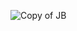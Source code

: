 

<!---
BackEndWorldWide/BackEndWorldWide is a ✨ special ✨ repository because its `README.md` (this file) appears on your GitHub profile.
You can click the Preview link to take a look at your changes.
--->
![Copy of JB](https://github.com/user-attachments/assets/aea09da4-cfd8-4f3d-a319-808655102603)
